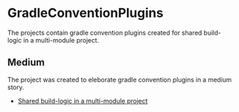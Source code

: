 # GradleConventionPlugins
The projects contain gradle convention plugins created for shared build-logic in a multi-module project.

## Medium
The project was created to eleborate gradle convention plugins in a medium story. 
- [Shared build-logic in a multi-module project](https://medium.com/gitconnected/gradle-convention-plugins-shared-build-logic-android-muti-module-project-6bf090ee043a)


